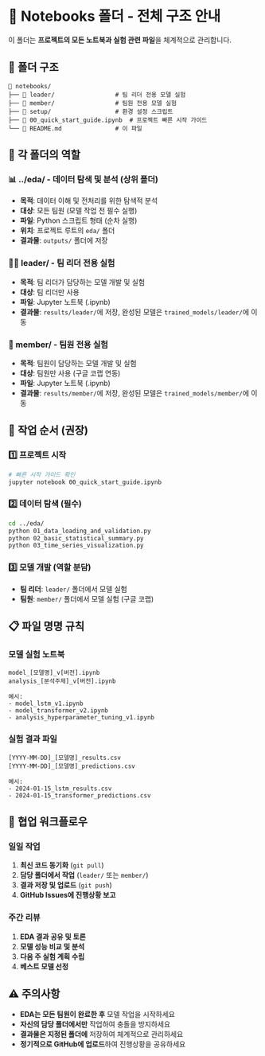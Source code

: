 # 📓 Notebooks 폴더 - 전체 구조 안내

이 폴더는 **프로젝트의 모든 노트북과 실험 관련 파일**을 체계적으로 관리합니다.

## 📁 폴더 구조

```
📁 notebooks/
├── 📁 leader/                 # 팀 리더 전용 모델 실험
├── 📁 member/                 # 팀원 전용 모델 실험  
├── 📁 setup/                  # 환경 설정 스크립트
├── 📄 00_quick_start_guide.ipynb  # 프로젝트 빠른 시작 가이드
└── 📄 README.md               # 이 파일
```

## 🎯 각 폴더의 역할

### 📊 ../eda/ - 데이터 탐색 및 분석 (상위 폴더)
- **목적**: 데이터 이해 및 전처리를 위한 탐색적 분석
- **대상**: 모든 팀원 (모델 작업 전 필수 실행)
- **파일**: Python 스크립트 형태 (순차 실행)
- **위치**: 프로젝트 루트의 `eda/` 폴더
- **결과물**: `outputs/` 폴더에 저장

### 👨‍💼 leader/ - 팀 리더 전용 실험
- **목적**: 팀 리더가 담당하는 모델 개발 및 실험
- **대상**: 팀 리더만 사용
- **파일**: Jupyter 노트북 (.ipynb)
- **결과물**: `results/leader/`에 저장, 완성된 모델은 `trained_models/leader/`에 이동

### 👥 member/ - 팀원 전용 실험  
- **목적**: 팀원이 담당하는 모델 개발 및 실험
- **대상**: 팀원만 사용 (구글 코랩 연동)
- **파일**: Jupyter 노트북 (.ipynb)
- **결과물**: `results/member/`에 저장, 완성된 모델은 `trained_models/member/`에 이동

## 🚀 작업 순서 (권장)

### 1️⃣ 프로젝트 시작
```bash
# 빠른 시작 가이드 확인
jupyter notebook 00_quick_start_guide.ipynb
```

### 2️⃣ 데이터 탐색 (필수)
```bash
cd ../eda/
python 01_data_loading_and_validation.py
python 02_basic_statistical_summary.py  
python 03_time_series_visualization.py
```

### 3️⃣ 모델 개발 (역할 분담)
- **팀 리더**: `leader/` 폴더에서 모델 실험
- **팀원**: `member/` 폴더에서 모델 실험 (구글 코랩)

## 📋 파일 명명 규칙

### 모델 실험 노트북
```
model_[모델명]_v[버전].ipynb
analysis_[분석주제]_v[버전].ipynb

예시:
- model_lstm_v1.ipynb
- model_transformer_v2.ipynb  
- analysis_hyperparameter_tuning_v1.ipynb
```

### 실험 결과 파일
```
[YYYY-MM-DD]_[모델명]_results.csv
[YYYY-MM-DD]_[모델명]_predictions.csv

예시:
- 2024-01-15_lstm_results.csv
- 2024-01-15_transformer_predictions.csv
```

## 🔄 협업 워크플로우

### 일일 작업
1. **최신 코드 동기화** (`git pull`)
2. **담당 폴더에서 작업** (`leader/` 또는 `member/`)
3. **결과 저장 및 업로드** (`git push`)
4. **GitHub Issues에 진행상황 보고**

### 주간 리뷰
1. **EDA 결과 공유 및 토론**
2. **모델 성능 비교 및 분석**
3. **다음 주 실험 계획 수립**
4. **베스트 모델 선정**

## ⚠️ 주의사항

- **EDA는 모든 팀원이 완료한 후** 모델 작업을 시작하세요
- **자신의 담당 폴더에서만** 작업하여 충돌을 방지하세요
- **결과물은 지정된 폴더에** 저장하여 체계적으로 관리하세요
- **정기적으로 GitHub에 업로드**하여 진행상황을 공유하세요 